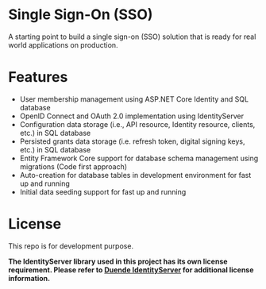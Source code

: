 # Single Sign-On (SSO) 
A starting point to build a single sign-on (SSO) solution that is ready for real world applications on production.

# Features
* User membership management using ASP.NET Core Identity and SQL database
* OpenID Connect and OAuth 2.0 implementation using IdentityServer
* Configuration data storage (i.e., API resource, Identity resource, clients, etc.) in SQL database
* Persisted grants data storage (i.e. refresh token, digital signing keys, etc.) in SQL database
* Entity Framework Core support for database schema management using migrations (Code first approach)
* Auto-creation for database tables in development environment for fast up and running
* Initial data seeding support for fast up and running


# License
This repo is for development purpose.

**The IdentityServer library used in this project has its own license requirement. Please refer to [Duende IdentityServer](https://duendesoftware.com/products/identityserver) for additional license information.**
